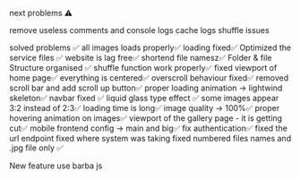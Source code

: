 next problems ⚠️

remove useless comments and console logs
cache logs 
shuffle issues

solved problems ✅
all images loads properly✅
loading fixed✅
Optimized the service files ✅
website is lag free✅
shortend file namesz✅
Folder & file Structure organised ✅
shuffle function work properly✅
fixed viewport of home page✅
everything is centered✅
overscroll behaviour fixed✅
removed scroll bar and add scroll up button✅
proper loading animation -> lightwind skeleton✅
navbar fixed ✅
liquid glass type effect ✅
some images appear 3:2 instead of 2:3✅
loading time is long✅
image quality -> 100%✅
proper hovering animation on images✅
viewport of the gallery page - it is getting cut✅
mobile frontend config -> main and big✅
fix authentication✅
fixed the url endpoint 
fixed where system was taking fixed numbered files names and .jpg file only ✅

New feature
use barba js
